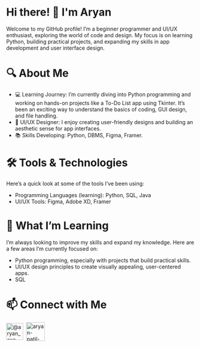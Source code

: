 <h1>Hi there! 👋 I'm Aryan</h1>
<p>Welcome to my GitHub profile! I’m a beginner programmer and UI/UX enthusiast, exploring the world of code and design. My focus is on learning Python, building practical projects, and expanding my skills in app development and user interface design.
</p>
<h1>🔍 About Me</h1>
<ul>
    <li>💻 Learning Journey: I’m currently diving into Python programming and working on hands-on projects like a To-Do List app using Tkinter. It’s been an exciting way to understand the basics of coding, GUI design, and file handling.</li>
    <li>🎨 UI/UX Designer: I enjoy creating user-friendly designs and building an aesthetic sense for app interfaces.</li>
    <li>📚 Skills Developing: Python, DBMS, Figma, Framer.</li>
</ul>
<h1>🛠️ Tools & Technologies</h1>
<p>Here’s a quick look at some of the tools I’ve been using:</p>
<ul>
    <li>Programming Languages (learning): Python, SQL, Java </li>
    <li>UI/UX Tools: Figma, Adobe XD, Framer</li>
</ul>
<h1>🌱 What I’m Learning</h1>
<p>I’m always looking to improve my skills and expand my knowledge. Here are a few areas I’m currently focused on:</p>
<ul>
    <li>Python programming, especially with projects that build practical skills.</li>
    <li>UI/UX design principles to create visually appealing, user-centered apps.</li>
    <li>SQL</li>
</ul>
<h1>📫 Connect with Me</h1>
<p align="left">
<a href="https://twitter.com/@aryan_exe_" target="blank"><img align="center" src="https://cliply.co/wp-content/uploads/2021/09/CLIPLY_372109260_TWITTER_LOGO_400.gif" alt="@aryan_exe_" height="45" width="45" /></a>&#160
<a href="https://linkedin.com/in/aryan-patil-193b792a7" target="blank"><img align="center" src="https://cliply.co/wp-content/uploads/2021/02/372102050_LINKEDIN_ICON_TRANSPARENT_1080.gif" alt="aryan-patil-193b792a7" height="50" width="50" /></a>&#160

</p>
